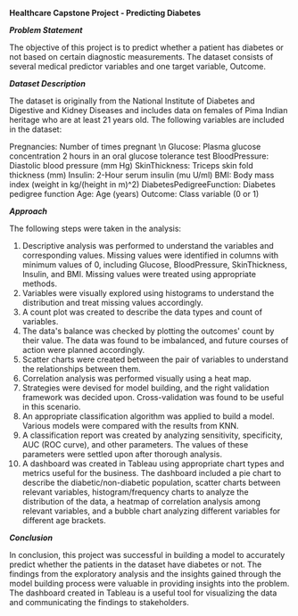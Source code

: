 **__Healthcare Capstone Project - Predicting Diabetes__**

_**Problem Statement**_

The objective of this project is to predict whether a patient has diabetes or not based on certain diagnostic measurements. The dataset consists of several medical predictor variables and one target variable, Outcome.

_**Dataset Description**_

The dataset is originally from the National Institute of Diabetes and Digestive and Kidney Diseases and includes data on females of Pima Indian heritage who are at least 21 years old. The following variables are included in the dataset:

Pregnancies: Number of times pregnant \n
Glucose: Plasma glucose concentration 2 hours in an oral glucose tolerance test
BloodPressure: Diastolic blood pressure (mm Hg)
SkinThickness: Triceps skin fold thickness (mm)
Insulin: 2-Hour serum insulin (mu U/ml)
BMI: Body mass index (weight in kg/(height in m)^2)
DiabetesPedigreeFunction: Diabetes pedigree function
Age: Age (years)
Outcome: Class variable (0 or 1)

_**Approach**_

The following steps were taken in the analysis:

1. Descriptive analysis was performed to understand the variables and corresponding values. Missing values were identified in columns with minimum values of 0, including Glucose, BloodPressure, SkinThickness, Insulin, and BMI. Missing values were treated using appropriate methods.
2. Variables were visually explored using histograms to understand the distribution and treat missing values accordingly.
3. A count plot was created to describe the data types and count of variables.
4. The data's balance was checked by plotting the outcomes' count by their value. The data was found to be imbalanced, and future courses of action were planned accordingly.
5. Scatter charts were created between the pair of variables to understand the relationships between them.
6. Correlation analysis was performed visually using a heat map.
7. Strategies were devised for model building, and the right validation framework was decided upon. Cross-validation was found to be useful in this scenario.
8. An appropriate classification algorithm was applied to build a model. Various models were compared with the results from KNN.
9. A classification report was created by analyzing sensitivity, specificity, AUC (ROC curve), and other parameters. The values of these parameters were settled upon after thorough analysis.
10. A dashboard was created in Tableau using appropriate chart types and metrics useful for the business. The dashboard included a pie chart to describe the diabetic/non-diabetic population, scatter charts between relevant variables, histogram/frequency charts to analyze the distribution of the data, a heatmap of correlation analysis among relevant variables, and a bubble chart analyzing different variables for different age brackets.

_**Conclusion**_

In conclusion, this project was successful in building a model to accurately predict whether the patients in the dataset have diabetes or not. The findings from the exploratory analysis and the insights gained through the model building process were valuable in providing insights into the problem. The dashboard created in Tableau is a useful tool for visualizing the data and communicating the findings to stakeholders.
